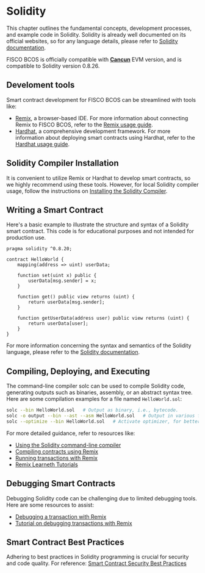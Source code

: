# Solidity

This chapter outlines the fundamental concepts, development processes, and example code in Solidity. Solidity is already well documented on its official websites, so for any language details, please refer to [Solidity documentation](https://solidity.readthedocs.io/en/latest/index.html).

FISCO BCOS is officially compatible with [**Cancun**](https://ethereum.org/en/history/#dencun) EVM version, and is compatible to Solidity version 0.8.26.

## Develoment tools

Smart contract development for FISCO BCOS can be streamlined with tools like:

- [Remix](https://remix.ethereum.org/), a browser-based IDE. For more information about connecting Remix to FISCO BCOS, refer to the [Remix usage guide](./remix_usage.md).
- [Hardhat](https://hardhat.org/), a comprehensive development framework. For more information about deploying smart contracts using Hardhat, refer to the [Hardhat usage guide](./hardhat_usage.md).

## Solidity Compiler Installation

It is convenient to utilize Remix or Hardhat to develop smart contracts, so we highly recommend using these tools. However, for local Solidity compiler usage, follow the instructions on [Installing the Solidity Compiler](https://docs.soliditylang.org/en/latest/installing-solidity.html).

## Writing a Smart Contract

Here's a basic example to illustrate the structure and syntax of a Solidity smart contract. This code is for educational purposes and not intended for production use.

```solidity
pragma solidity ^0.8.20;

contract HelloWorld {
    mapping(address => uint) userData;

    function set(uint x) public {
        userData[msg.sender] = x;
    }

    function get() public view returns (uint) {
        return userData[msg.sender];
    }

    function getUserData(address user) public view returns (uint) {
        return userData[user];
    }
}
```

For more information concerning the syntax and semantics of the Solidity language, please refer to the [Solidity documentation](https://docs.soliditylang.org/).

## Compiling, Deploying, and Executing

The command-line compiler solc can be used to compile Solidity code, generating outputs such as binaries, assembly, or an abstract syntax tree. Here are some compilation examples for a file named `HelloWorld.sol`:


```bash
solc --bin HelloWorld.sol   # Output as binary, i.e., bytecode.
solc -o output --bin --ast --asm HelloWorld.sol   # Output in various formats
solc --optimize --bin HelloWorld.sol   # Activate optimizer, for better performance
```

For more detailed guidance, refer to resources like:

- [Using the Solidity command-line compiler](https://docs.soliditylang.org/en/latest/using-the-compiler.html)
- [Compiling contracts using Remix](https://remix-ide.readthedocs.io/en/stable/compile.html)
- [Running transactions with Remix](https://remix-ide.readthedocs.io/en/stable/run.html)
- [Remix Learneth Tutorials](https://remix-ide.readthedocs.io/en/latest/remix_tutorials_learneth.html)

## Debugging Smart Contracts

Debugging Solidity code can be challenging due to limited debugging tools. Here are some resources to assist:

- [Debugging a transaction with Remix](https://remix-ide.readthedocs.io/en/latest/debugger.html)
- [Tutorial on debugging transactions with Remix](https://remix-ide.readthedocs.io/en/latest/tutorial_debug.html)

## Smart Contract Best Practices

Adhering to best practices in Solidity programming is crucial for security and code quality. For reference: [Smart Contract Security Best Practices](https://github.com/ConsenSys/smart-contract-best-practices)
